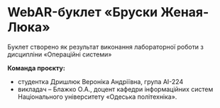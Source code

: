 # WebAR-буклет «Бруски Женая-Люка»

Буклет створено як результат виконання лабораторної роботи з дисципліни
«Операційні системи»

**Команда проєкту:**
- студентка Дришлюк Вероніка Андріївна, група АІ-224
- викладач – Блажко О.А., доцент кафедри інформаційних систем Національного
університету «Одеська політехніка».
